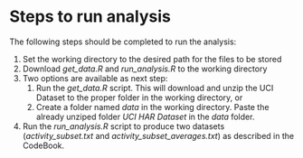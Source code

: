# Steps to run analysis

The following steps should be completed to run the analysis:
1. Set the working directory to the desired path for the files to be stored
2. Download *get_data.R* and *run_analysis.R* to the working directory
3. Two options are available as next step:
    1. Run the *get_data.R* script. This will download and unzip the UCI Dataset to the proper folder in the working directory, or
    2. Create a folder named *data* in the working directory. Paste the already unziped folder *UCI HAR Dataset* in the *data* folder.
4. Run the *run_analysis.R* script to produce two datasets (*activity_subset.txt* and *activity_subset_averages.txt*) as described in the CodeBook.
